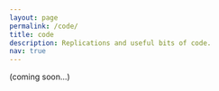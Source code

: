 ```yaml
---
layout: page
permalink: /code/
title: code
description: Replications and useful bits of code.
nav: true
---
```


(coming soon...)
